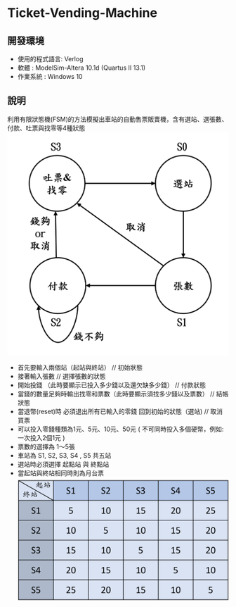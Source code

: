 # Ticket-Vending-Machine

## 開發環境
- 使用的程式語言: Verlog
- 軟體 : ModelSim-Altera 10.1d (Quartus II 13.1)
- 作業系統 : Windows 10

## 說明
利用有限狀態機(FSM)的方法模擬出車站的自動售票販賣機，含有選站、選張數、付款、吐票與找零等4種狀態
![image](https://github.com/YunTing-Lee/Ticket-Vending-Machine/blob/main/Picture/status.png)
- 首先要輸入兩個站（起站與終站）                                     // 初始狀態
- 接著輸入張數                                                        // 選擇張數的狀態
- 開始投錢 （此時要顯示已投入多少錢以及還欠缺多少錢）               // 付款狀態
- 當錢的數量足夠時輸出找零和票數（此時要顯示須找多少錢以及票數）   // 結帳狀態
- 當退幣(reset)時  必須退出所有已輸入的零錢 回到初始的狀態（選站)   // 取消買票
- 可以投入零錢種類為1元、5元、10元、50元 ( 不可同時投入多個硬幣，例如: 一次投入2個1元 )
- 票數的選擇為 1～5張 
- 車站為 S1, S2, S3, S4 , S5 共五站
- 選站時必須選擇 起點站 與 終點站
- 當起站與終站相同時則為月台票
![image](https://github.com/YunTing-Lee/Ticket-Vending-Machine/blob/main/Picture/ticket%20price.png)
